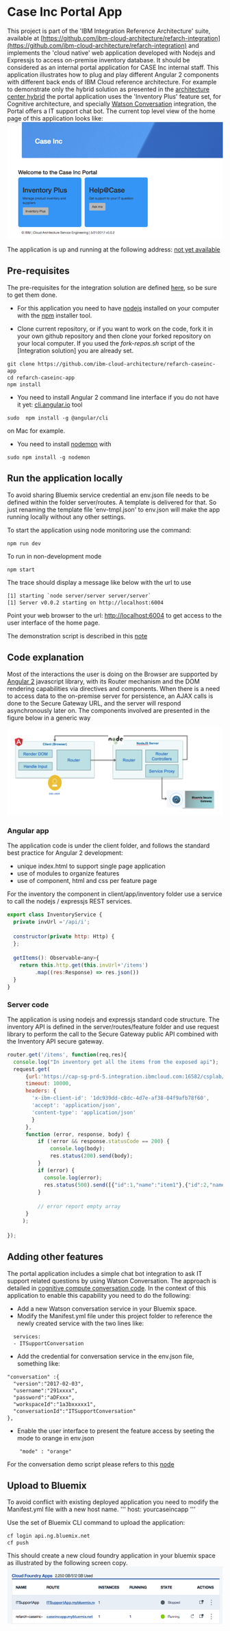 # Case Inc Portal App
This project is part of the 'IBM Integration Reference Architecture' suite, available at [https://github.com/ibm-cloud-architecture/refarch-integration](https://github.com/ibm-cloud-architecture/refarch-integration) and implements the 'cloud native' web application developed with Nodejs and Expressjs to access on-premise inventory database. It should be considered as an internal portal application for CASE Inc internal staff. This application illustrates how to plug and play different Angular 2 components with different back ends of IBM Cloud reference architecture.
For example to demonstrate only the hybrid solution as presented in the [architecture center hybrid](https://www.ibm.com/devops/method/content/architecture/hybridArchitecture) the portal application uses the 'Inventory Plus' feature set, for Cognitive architecture, and specially [Watson Conversation](https://www.ibm.com/devops/method/content/architecture/cognitiveConversationDomain2#1_1) integration, the Portal offers a IT support chat bot.
The current top level view of the home page of this application looks like:
![home page](docs/homepage.png)  

The application is up and running at the following address: [not yet available]()

## Pre-requisites
The pre-requisites for the integration solution are defined [here](https://github.com/ibm-cloud-architecture/refarch-integration#prerequisites), so be sure to get them done.
* For this application you need to have [nodejs](https://nodejs.org/en/) installed on your computer with the [npm](https://www.npmjs.com/) installer tool.

* Clone current repository, or if you want to work on the code, fork it in your own github repository and then clone your forked repository on your local computer. If you used the *fork-repos.sh* script of the [Integration solution] you are already set.

```
git clone https://github.com/ibm-cloud-architecture/refarch-caseinc-app
cd refarch-caseinc-app
npm install
```
* You need to install Angular 2 command line interface if you do not have it yet: [cli.angular.io](http://cli.angular.io) tool

 ```
 sudo  npm install -g @angular/cli
 ```
 on Mac for example.
* You need to install [nodemon](https://nodemon.io/) with
```
sudo npm install -g nodemon
```

## Run the application locally
To avoid sharing Bluemix service credential an env.json file needs to be defined within the folder server/routes. A template is delivered for that. So just renaming the template file 'env-tmpl.json' to env.json will make the app running locally without any other settings.

To start the application using node monitoring use the command:
```
npm run dev
```
To run in non-development mode
```
npm start
```

The trace should display a message like below with the url to use
```
[1] starting `node server/server server/server`
[1] Server v0.0.2 starting on http://localhost:6004
```

Point your web browser to the url: [http://localhost:6004](http://localhost:6004) to get access to the user interface of the home page.

The demonstration script is described in this [note](docs/demoflow.md)

## Code explanation
Most of the interactions the user is doing on the Browser are supported by [Angular 2](http://angular.io) javascript library, with its Router mechanism and the DOM rendering capabilities via directives and components. When there is a need to access data to the on-premise server for persistence, an AJAX calls is done to the Secure Gateway URL, and  the server will respond asynchronously later on. The components involved are presented in the figure below in a generic way

![Angular 2 App](docs/ang-node-comp.png)

### Angular app
The application code is under the client folder, and follows the standard best practice for Angular 2 development:
* unique index.html to support single page application
* use of modules to organize features
* use of component, html and css per feature page

For the inventory the component in client/app/inventory folder use a service to call the nodejs / expressjs REST services.
```javascript
export class InventoryService {
  private invUrl ='/api/i';

  constructor(private http: Http) {
  };

  getItems(): Observable<any>{
    return this.http.get(this.invUrl+'/items')
         .map((res:Response) => res.json())
  }
}
```

### Server code
The application is using nodejs and expressjs standard code structure. The inventory API is defined in the server/routes/feature folder and use request library to perform the call to the Secure Gateway public API combined with the Inventory API secure gateway.

```javascript
router.get('/items', function(req,res){
  console.log("In inventory get all the items from the exposed api");
  request.get(
      {url:'https://cap-sg-prd-5.integration.ibmcloud.com:16582/csplab/sb/sample-inventory-api/items',
      timeout: 10000,
      headers: {
        'x-ibm-client-id': '1dc939dd-c8dc-4d7e-af38-04f9afb78f60',
        'accept': 'application/json',
        'content-type': 'application/json'
        }
      },
      function (error, response, body) {
          if (!error && response.statusCode == 200) {
              console.log(body);
              res.status(200).send(body);
          }
          if (error) {
            console.log(error);
            res.status(500).send([{"id":1,"name":"item1"},{"id":2,"name":"item2"}]);
          }

          // error report empty array
      }
     );

});

```

## Adding other features
The portal application includes a simple chat bot integration to ask IT support related questions by using Watson Conversation. The approach is detailed in [cognitive compute conversation code](https://github.com/ibm-cloud-architecture/refarch-cognitive-conversation-broker). In the context of this application to enable this capability you need to do the following:
* Add a new Watson conversation service in your Bluemix space.
* Modify the Manifest.yml file under this project folder to reference the newly created service with the two lines like:
```
  services:
  - ITSupportConversation
```
* Add the credential for conversation service in the env.json file, something like:
```
"conversation" :{
  "version":"2017-02-03",
  "username":"291xxxx",
  "password":"aDFxxx",
  "workspaceId":"1a3bxxxxx1",
  "conversationId":"ITSupportConversation"
},
```
* Enable the user interface to present the feature access by seeting the mode to orange in env.json
```
    "mode" : "orange"
```
For the conversation demo script please refers to this [node](https://github.com/ibm-cloud-architecture/refarch-cognitive-conversation-broker/blob/master/doc/demoflow.md)

## Upload to Bluemix
To avoid conflict with existing deployed application you need to modify the Manifest.yml file with a new host name.
'''
  host: yourcaseincapp
'''

Use the set of Bluemix CLI command to upload the application:
```
cf login api.ng.bluemix.net
cf push
```

This should create a new cloud foundry application in your bluemix space as illustrated by the following screen copy.  
![Deployed App](docs/cf-app.png)
